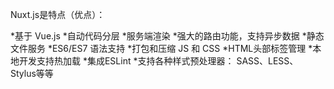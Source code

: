 Nuxt.js是特点（优点）：

*基于 Vue.js
*自动代码分层
*服务端渲染
*强大的路由功能，支持异步数据
*静态文件服务
*ES6/ES7 语法支持
*打包和压缩 JS 和 CSS
*HTML头部标签管理
*本地开发支持热加载
*集成ESLint
*支持各种样式预处理器： SASS、LESS、 Stylus等等